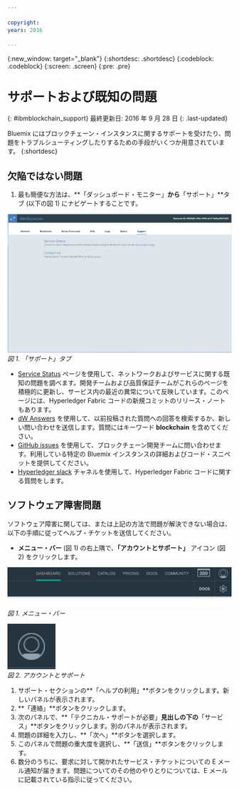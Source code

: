 ```yaml
---

copyright:
years: 2016

---
```


{:new_window: target="_blank"}
{:shortdesc: .shortdesc}
{:codeblock: .codeblock}
{:screen: .screen}
{:pre: .pre}


# サポートおよび既知の問題
{: #ibmblockchain_support}
最終更新日: 2016 年 9 月 28 日
{: .last-updated}

Bluemix にはブロックチェーン・インスタンスに関するサポートを受けたり、問題をトラブルシューティングしたりするための手段がいくつか用意されています。
{:shortdesc}

## 欠陥ではない問題

1. 最も簡便な方法は、**「ダッシュボード・モニター」**から**「サポート」**タブ (以下の図 1) にナビゲートすることです。  

![](images/IBC_BMX_Monitor_Support.png "「サポート」タブ")
*図 1. 「サポート」タブ*

* [Service Status](https://bluemix-service-status.blockchain.ibm.com) ページを使用して、ネットワークおよびサービスに関する既知の問題を調べます。開発チームおよび品質保証チームがこれらのページを積極的に更新し、サービス内の最近の異常について反映しています。このページには、Hyperledger Fabric コードの新規コミットのリリース・ノートもあります。
* [dW Answers](https://developer.ibm.com/answers/smartspace/blockchain/) を使用して、以前投稿された質問への回答を検索するか、新しい問い合わせを送信します。質問にはキーワード **blockchain** を含めてください。
* [GitHub issues](https://github.com/IBM-Blockchain/ibm-blockchain-issues/issues) を使用して、ブロックチェーン開発チームに問い合わせます。利用している特定の Bluemix インスタンスの詳細およびコード・スニペットを提供してください。  
* [Hyperledger slack](https://hyperledgerproject.slack.com/messages/general/) チャネルを使用して、Hyperledger Fabric コードに関する質問をします。  

## ソフトウェア障害問題

ソフトウェア障害に関しては、または上記の方法で問題が解決できない場合は、以下の手順に従ってヘルプ・チケットを送信してください。

* **メニュー・バー** (図 1) の右上隅で、**「アカウントとサポート」** アイコン (図 2) をクリックします。

![](images/menubar.PNG "メニュー・バー")  
*図 1. メニュー・バー*

![](images/avatar.PNG "アカウントとサポート")  
*図 2. アカウントとサポート*

1. サポート・セクションの**「ヘルプの利用」**ボタンをクリックします。新しいパネルが表示されます。
1. **「連絡」**ボタンをクリックします。
1. 次のパネルで、**「テクニカル・サポートが必要」**見出しの下の**「サービス」**ボタンをクリックします。別のパネルが表示されます。
1. 問題の詳細を入力し、**「次へ」**ボタンを選択します。  
1. このパネルで問題の重大度を選択し、**「送信」**ボタンをクリックします。
1. 数分のうちに、要求に対して開かれたサービス・チケットについての E メール通知が届きます。問題についてのその他のやりとりについては、E メールに記載されている指示に従ってください。
